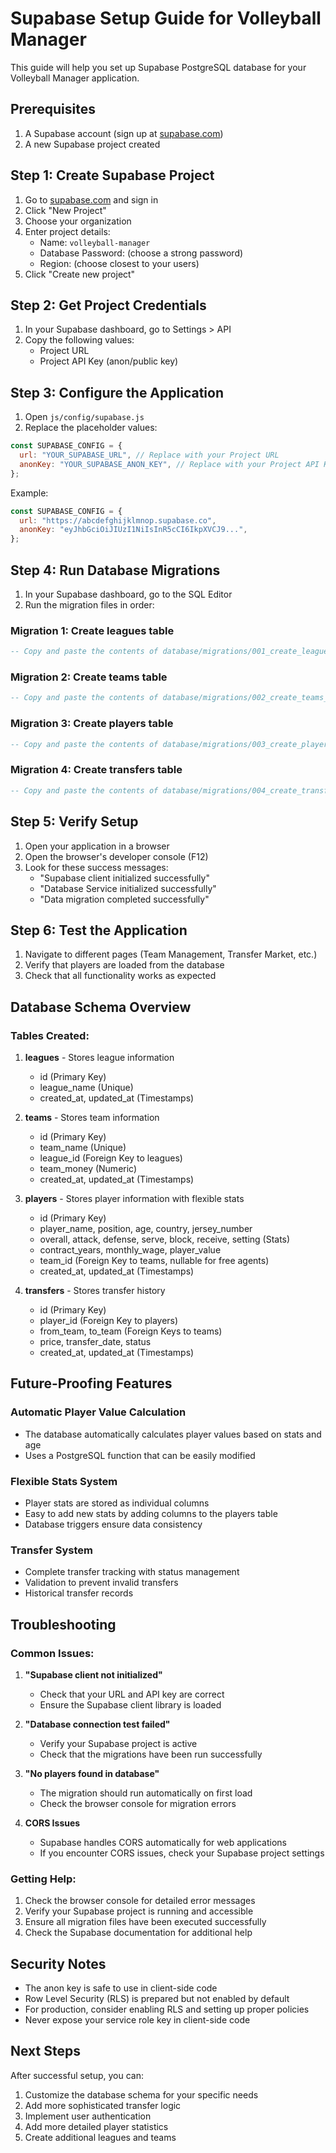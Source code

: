 # Supabase Setup Guide for Volleyball Manager

This guide will help you set up Supabase PostgreSQL database for your Volleyball Manager application.

## Prerequisites

1. A Supabase account (sign up at [supabase.com](https://supabase.com))
2. A new Supabase project created

## Step 1: Create Supabase Project

1. Go to [supabase.com](https://supabase.com) and sign in
2. Click "New Project"
3. Choose your organization
4. Enter project details:
   - Name: `volleyball-manager`
   - Database Password: (choose a strong password)
   - Region: (choose closest to your users)
5. Click "Create new project"

## Step 2: Get Project Credentials

1. In your Supabase dashboard, go to Settings > API
2. Copy the following values:
   - Project URL
   - Project API Key (anon/public key)

## Step 3: Configure the Application

1. Open `js/config/supabase.js`
2. Replace the placeholder values:

```javascript
const SUPABASE_CONFIG = {
  url: "YOUR_SUPABASE_URL", // Replace with your Project URL
  anonKey: "YOUR_SUPABASE_ANON_KEY", // Replace with your Project API Key
};
```

Example:

```javascript
const SUPABASE_CONFIG = {
  url: "https://abcdefghijklmnop.supabase.co",
  anonKey: "eyJhbGciOiJIUzI1NiIsInR5cCI6IkpXVCJ9...",
};
```

## Step 4: Run Database Migrations

1. In your Supabase dashboard, go to the SQL Editor
2. Run the migration files in order:

### Migration 1: Create leagues table

```sql
-- Copy and paste the contents of database/migrations/001_create_leagues_table.sql
```

### Migration 2: Create teams table

```sql
-- Copy and paste the contents of database/migrations/002_create_teams_table.sql
```

### Migration 3: Create players table

```sql
-- Copy and paste the contents of database/migrations/003_create_players_table.sql
```

### Migration 4: Create transfers table

```sql
-- Copy and paste the contents of database/migrations/004_create_transfers_table.sql
```

## Step 5: Verify Setup

1. Open your application in a browser
2. Open the browser's developer console (F12)
3. Look for these success messages:
   - "Supabase client initialized successfully"
   - "Database Service initialized successfully"
   - "Data migration completed successfully"

## Step 6: Test the Application

1. Navigate to different pages (Team Management, Transfer Market, etc.)
2. Verify that players are loaded from the database
3. Check that all functionality works as expected

## Database Schema Overview

### Tables Created:

1. **leagues** - Stores league information

   - id (Primary Key)
   - league_name (Unique)
   - created_at, updated_at (Timestamps)

2. **teams** - Stores team information

   - id (Primary Key)
   - team_name (Unique)
   - league_id (Foreign Key to leagues)
   - team_money (Numeric)
   - created_at, updated_at (Timestamps)

3. **players** - Stores player information with flexible stats

   - id (Primary Key)
   - player_name, position, age, country, jersey_number
   - overall, attack, defense, serve, block, receive, setting (Stats)
   - contract_years, monthly_wage, player_value
   - team_id (Foreign Key to teams, nullable for free agents)
   - created_at, updated_at (Timestamps)

4. **transfers** - Stores transfer history
   - id (Primary Key)
   - player_id (Foreign Key to players)
   - from_team, to_team (Foreign Keys to teams)
   - price, transfer_date, status
   - created_at, updated_at (Timestamps)

## Future-Proofing Features

### Automatic Player Value Calculation

- The database automatically calculates player values based on stats and age
- Uses a PostgreSQL function that can be easily modified

### Flexible Stats System

- Player stats are stored as individual columns
- Easy to add new stats by adding columns to the players table
- Database triggers ensure data consistency

### Transfer System

- Complete transfer tracking with status management
- Validation to prevent invalid transfers
- Historical transfer records

## Troubleshooting

### Common Issues:

1. **"Supabase client not initialized"**

   - Check that your URL and API key are correct
   - Ensure the Supabase client library is loaded

2. **"Database connection test failed"**

   - Verify your Supabase project is active
   - Check that the migrations have been run successfully

3. **"No players found in database"**

   - The migration should run automatically on first load
   - Check the browser console for migration errors

4. **CORS Issues**
   - Supabase handles CORS automatically for web applications
   - If you encounter CORS issues, check your Supabase project settings

### Getting Help:

1. Check the browser console for detailed error messages
2. Verify your Supabase project is running and accessible
3. Ensure all migration files have been executed successfully
4. Check the Supabase documentation for additional help

## Security Notes

- The anon key is safe to use in client-side code
- Row Level Security (RLS) is prepared but not enabled by default
- For production, consider enabling RLS and setting up proper policies
- Never expose your service role key in client-side code

## Next Steps

After successful setup, you can:

1. Customize the database schema for your specific needs
2. Add more sophisticated transfer logic
3. Implement user authentication
4. Add more detailed player statistics
5. Create additional leagues and teams
